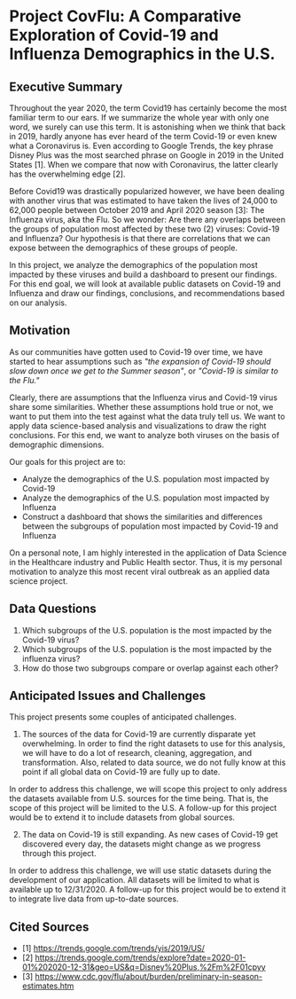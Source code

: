 # Project CovFlu: A Comparative Exploration of Covid-19 and Influenza Demographics in the U.S.

## Executive Summary

Throughout the year 2020, the term Covid19 has certainly become the most familiar term to our ears. If we summarize the whole year with only one word, we surely can use this term. It is astonishing when we think that back in 2019, hardly anyone has ever heard of the term Covid-19 or even knew what a Coronavirus is. Even according to Google Trends, the key phrase Disney Plus was the most searched phrase on Google in 2019 in the United States [1]. When we compare that now with Coronavirus, the latter clearly has the overwhelming edge [2].

Before Covid19 was drastically popularized however, we have been dealing with another virus that was estimated to have taken the lives of 24,000 to 62,000 people between October 2019 and April 2020 season [3]: The Influenza virus, aka the Flu. So we wonder: Are there any overlaps between the groups of population most affected by these two (2) viruses: Covid-19 and Influenza? Our hypothesis is that there are correlations that we can expose between the demographics of these groups of people.

In this project, we analyze the demographics of the population most impacted by these viruses and build a dashboard to present our findings. For this end goal, we will look at available public datasets on Covid-19 and Influenza and draw our findings, conclusions, and recommendations based on our analysis.

## Motivation

As our communities have gotten used to Covid-19 over time, we have started to hear assumptions such as *"the expansion of Covid-19 should slow down once we get to the Summer season"*, or *"Covid-19 is similar to the Flu."*

Clearly, there are assumptions that the Influenza virus and Covid-19 virus share some similarities. Whether these assumptions hold true or not, we want to put them into the test against what the data truly tell us. We want to apply data science-based analysis and visualizations to draw the right conclusions. For this end, we want to analyze both viruses on the basis of demographic dimensions.

Our goals for this project are to:

- Analyze the demographics of the U.S. population most impacted by Covid-19
- Analyze the demographics of the U.S. population most impacted by Influenza
- Construct a dashboard that shows the similarities and differences between the subgroups of population most impacted by Covid-19 and Influenza

On a personal note, I am highly interested in the application of Data Science in the Healthcare industry and Public Health sector. Thus, it is my personal motivation to analyze this most recent viral outbreak as an applied data science project.

## Data Questions

1. Which subgroups of the U.S. population is the most impacted by the Covid-19 virus?
2. Which subgroups of the U.S. population is the most impacted by the influenza virus?
3. How do those two subgroups compare or overlap against each other?

## Anticipated Issues and Challenges

This project presents some couples of anticipated challenges.

1. The sources of the data for Covid-19 are currently disparate yet overwhelming. In order to find the right datasets to use for this analysis, we will have to do a lot of research, cleaning, aggregation, and transformation. Also, related to data source, we do not fully know at this point if all global data on Covid-19 are fully up to date.

In order to address this challenge, we will scope this project to only address the datasets available from U.S. sources for the time being. That is, the scope of this project will be limited to the U.S. A follow-up for this project would be to extend it to include datasets from global sources.

2. The data on Covid-19 is still expanding. As new cases of Covid-19 get discovered every day, the datasets might change as we progress through this project.

In order to address this challenge, we will use static datasets during the development of our application. All datasets will be limited to what is available up to 12/31/2020. A follow-up for this project would be to extend it to integrate live data from up-to-date sources.

## Cited Sources

- [1] https://trends.google.com/trends/yis/2019/US/
- [2] https://trends.google.com/trends/explore?date=2020-01-01%202020-12-31&geo=US&q=Disney%20Plus,%2Fm%2F01cpyy 
- [3] https://www.cdc.gov/flu/about/burden/preliminary-in-season-estimates.htm
